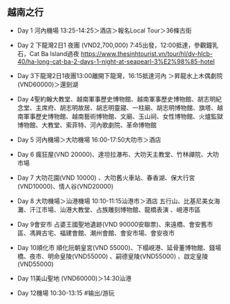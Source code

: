 ## 越南之行
* Day 1
河內機場 13:25-14:25＞酒店＞報名Local Tour＞36條古街
* Day 2
下龍灣2日1 夜團 (VND2,700,000)7:45出發，12:00抵達，參觀鐘乳石，Cat Ba Island過夜 https://www.thesinhtourist.vn/tour/hl/dv-hlcb-40/ha-long-cat-ba-2-days-1-night-at-seapearl-3%E2%98%85-hotel
* Day 3下龍灣2日1夜團13:00離開下龍灣，16:15抵達河內＞昇龍水上木偶劇院(VND60000)＞還劍湖
* Day 4聖約翰大教堂、越南軍事歷史博物館、越南軍事歷史博物館、胡志明紀念堂、主席府、胡志明故居、胡志明靈寢、一柱廟、胡志明博物館、旗塔、越南軍事歷史博物館、越南藝術博物館、文廟、玉山祠、女性博物館、火爐監獄博物館、大教堂、索菲特、河內歌劇院、革命博物館
* Day 5
河內機場＞大叻機場 16:00-17:50大叻市＞酒店
* Day 6
瘋狂屋(VND 20000)、達坦拉瀑布、大叻天主教堂、竹林禪院、大叻市場
* Day 7
大叻花園(VND 10000) 、大叻舊火車站、春香湖、保大行宮(VND10000)、情人谷(VND20000)
* Day 8
大叻機場＞汕港機場 10:10-11:15汕港市＞酒店五行山、比基尼美女海灘、汗江市場、汕港大教堂、占族雕刻博物館、龍橋表演 、峴港市區
* Day 9會安市 占婆王國聖地遺跡(VND 90000安聯票)、來遠橋、會安舊市區、馮興古宅、福建會館、潮州會館、會安市場、會安夜市 
* Day 10順化市順化阮朝皇宮(VND 55000)、下榻峴港、延骨董博物館、錢場橋、夜市、明命皇陵(VND55000) 、嗣德皇陵(VND55000) 、啟定皇陵(VND55000)
* Day 11美山聖地 (VND60000)＞14:30汕港
* Day 12機場 10:30-13:15
#输出/游玩